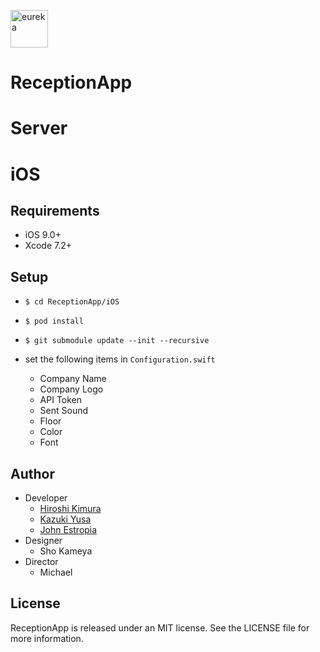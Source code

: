 <a href="http://eure.jp"><img alt="eureka" src="https://cloud.githubusercontent.com/assets/3029684/13734246/52816c8c-e9df-11e5-9240-258ecb380968.png" height=60 /></a>
# ReceptionApp

# Server

# iOS
## Requirements
- iOS 9.0+
- Xcode 7.2+

## Setup

- `$ cd ReceptionApp/iOS`

- `$ pod install`

- `$ git submodule update --init --recursive`

- set the following items in `Configuration.swift`
	- Company Name
	- Company Logo
	- API Token
	- Sent Sound
	- Floor
	- Color
	- Font

 
## Author

- Developer
  -  [Hiroshi Kimura](https://github.com/muukii "Hiroshi Kimura")
  -  [Kazuki Yusa](https://github.com/yusayusa "Kazuki Yusa")
  -  [John Estropia](https://github.com/JohnEstropia "John Estropia")
- Designer
  - Sho Kameya
- Director
  - Michael

  
## License
ReceptionApp is released under an MIT license. See the LICENSE file for more information.